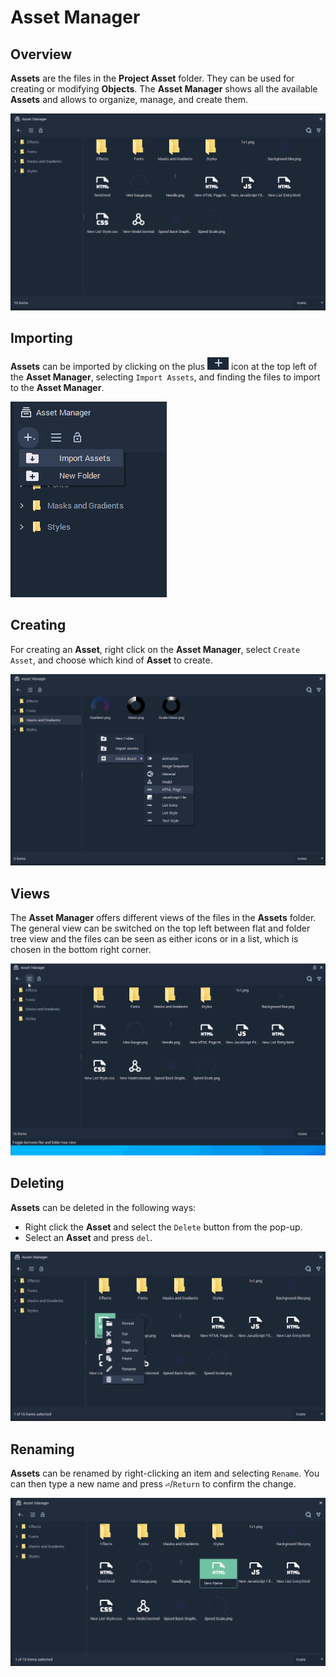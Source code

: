 # Asset Manager

## Overview

**Assets** are the files in the **Project Asset** folder. They can be used for creating or modifying **Objects**. The **Asset Manager** shows all the available **Assets** and allows to organize, manage, and create them.

![](../.gitbook/assets/asset-manager.png)

## Importing

**Assets** can be imported by clicking on the plus ![](../.gitbook/assets/plusIcon%20%284%29%20%284%29%20%284%29%20%284%29%20%284%29%20%284%29%20%284%29%20%284%29%20%284%29.PNG) icon at the top left of the **Asset Manager**, selecting `Import Assets`, and finding the files to import to the **Asset Manager**.

![](../.gitbook/assets/import-asset.png)

## Creating

For creating an **Asset**, right click on the **Asset Manager**, select `Create Asset`, and choose which kind of **Asset** to create.

![](../.gitbook/assets/create-asset.png)

## Views

The **Asset Manager** offers different views of the files in the **Assets** folder. The general view can be switched on the top left between flat and folder tree view and the files can be seen as either icons or in a list, which is chosen in the bottom right corner.

![](../.gitbook/assets/asset-manager-view.gif)

## Deleting

**Assets** can be deleted in the following ways:

* Right click the **Asset** and select the `Delete` button from the pop-up.
* Select an **Asset** and press `del`.

![](../.gitbook/assets/asset-delete.png)

## Renaming

**Assets** can be renamed by right-clicking an item and selecting `Rename`. You can then type a new name and press **`⏎`**/`Return` to confirm the change.

![](../.gitbook/assets/asset-rename.png)

